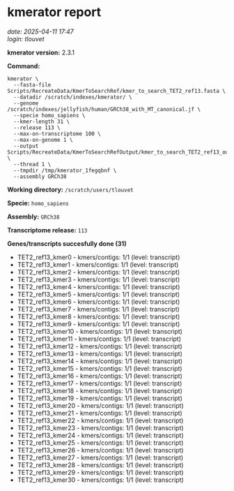 # kmerator report
*date: 2025-04-11 17:47*  
*login: tlouvet*

**kmerator version:** 2.3.1

**Command:**

```
kmerator \
  --fasta-file Scripts/RecreateData/KmerToSearchRef/kmer_to_search_TET2_ref13.fasta \
  --datadir /scratch/indexes/kmerator/ \
  --genome /scratch/indexes/jellyfish/human/GRCh38_with_MT_canonical.jf \
  --specie homo_sapiens \
  --kmer-length 31 \
  --release 113 \
  --max-on-transcriptome 100 \
  --max-on-genome 1 \
  --output Scripts/RecreateData/KmerToSearchRefOutput/kmer_to_search_TET2_ref13_output \
  --thread 1 \
  --tmpdir /tmp/kmerator_1fegqbnf \
  --assembly GRCh38
```

**Working directory:** `/scratch/users/tlouvet`

**Specie:** `homo_sapiens`

**Assembly:** `GRCh38`

**Transcriptome release:** `113`

**Genes/transcripts succesfully done (31)**

- TET2_ref13_kmer0 - kmers/contigs: 1/1 (level: transcript)
- TET2_ref13_kmer1 - kmers/contigs: 1/1 (level: transcript)
- TET2_ref13_kmer2 - kmers/contigs: 1/1 (level: transcript)
- TET2_ref13_kmer3 - kmers/contigs: 1/1 (level: transcript)
- TET2_ref13_kmer4 - kmers/contigs: 1/1 (level: transcript)
- TET2_ref13_kmer5 - kmers/contigs: 1/1 (level: transcript)
- TET2_ref13_kmer6 - kmers/contigs: 1/1 (level: transcript)
- TET2_ref13_kmer7 - kmers/contigs: 1/1 (level: transcript)
- TET2_ref13_kmer8 - kmers/contigs: 1/1 (level: transcript)
- TET2_ref13_kmer9 - kmers/contigs: 1/1 (level: transcript)
- TET2_ref13_kmer10 - kmers/contigs: 1/1 (level: transcript)
- TET2_ref13_kmer11 - kmers/contigs: 1/1 (level: transcript)
- TET2_ref13_kmer12 - kmers/contigs: 1/1 (level: transcript)
- TET2_ref13_kmer13 - kmers/contigs: 1/1 (level: transcript)
- TET2_ref13_kmer14 - kmers/contigs: 1/1 (level: transcript)
- TET2_ref13_kmer15 - kmers/contigs: 1/1 (level: transcript)
- TET2_ref13_kmer16 - kmers/contigs: 1/1 (level: transcript)
- TET2_ref13_kmer17 - kmers/contigs: 1/1 (level: transcript)
- TET2_ref13_kmer18 - kmers/contigs: 1/1 (level: transcript)
- TET2_ref13_kmer19 - kmers/contigs: 1/1 (level: transcript)
- TET2_ref13_kmer20 - kmers/contigs: 1/1 (level: transcript)
- TET2_ref13_kmer21 - kmers/contigs: 1/1 (level: transcript)
- TET2_ref13_kmer22 - kmers/contigs: 1/1 (level: transcript)
- TET2_ref13_kmer23 - kmers/contigs: 1/1 (level: transcript)
- TET2_ref13_kmer24 - kmers/contigs: 1/1 (level: transcript)
- TET2_ref13_kmer25 - kmers/contigs: 1/1 (level: transcript)
- TET2_ref13_kmer26 - kmers/contigs: 1/1 (level: transcript)
- TET2_ref13_kmer27 - kmers/contigs: 1/1 (level: transcript)
- TET2_ref13_kmer28 - kmers/contigs: 1/1 (level: transcript)
- TET2_ref13_kmer29 - kmers/contigs: 1/1 (level: transcript)
- TET2_ref13_kmer30 - kmers/contigs: 1/1 (level: transcript)
